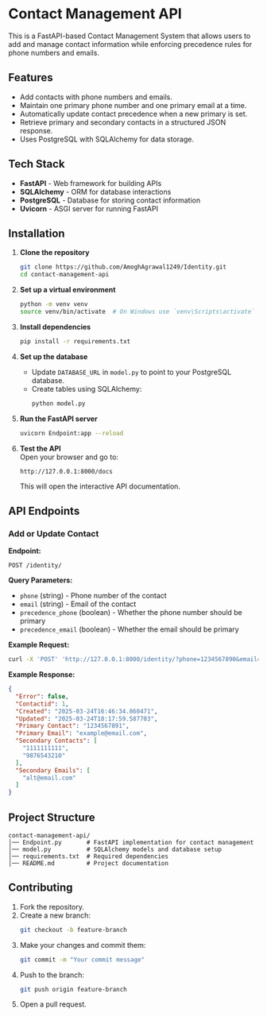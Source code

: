 # Contact Management API

This is a FastAPI-based Contact Management System that allows users to add and manage contact information while enforcing precedence rules for phone numbers and emails.

## Features

- Add contacts with phone numbers and emails.
- Maintain one primary phone number and one primary email at a time.
- Automatically update contact precedence when a new primary is set.
- Retrieve primary and secondary contacts in a structured JSON response.
- Uses PostgreSQL with SQLAlchemy for data storage.

## Tech Stack

- **FastAPI** - Web framework for building APIs
- **SQLAlchemy** - ORM for database interactions
- **PostgreSQL** - Database for storing contact information
- **Uvicorn** - ASGI server for running FastAPI

## Installation

1. **Clone the repository**  
   ```sh
   git clone https://github.com/AmoghAgrawal1249/Identity.git
   cd contact-management-api
   ```

2. **Set up a virtual environment**  
   ```sh
   python -m venv venv
   source venv/bin/activate  # On Windows use `venv\Scripts\activate`
   ```

3. **Install dependencies**  
   ```sh
   pip install -r requirements.txt
   ```

4. **Set up the database**  
   - Update `DATABASE_URL` in `model.py` to point to your PostgreSQL database.
   - Create tables using SQLAlchemy:
     ```sh
     python model.py
     ```

5. **Run the FastAPI server**  
   ```sh
   uvicorn Endpoint:app --reload
   ```

6. **Test the API**  
   Open your browser and go to:  
   ```
   http://127.0.0.1:8000/docs
   ```
   This will open the interactive API documentation.

## API Endpoints

### Add or Update Contact  
**Endpoint:**  
```http
POST /identity/
```
**Query Parameters:**
- `phone` (string) - Phone number of the contact
- `email` (string) - Email of the contact
- `precedence_phone` (boolean) - Whether the phone number should be primary
- `precedence_email` (boolean) - Whether the email should be primary

**Example Request:**  
```sh
curl -X 'POST' 'http://127.0.0.1:8000/identity/?phone=1234567890&email=example@email.com&precedence_phone=true&precedence_email=false' -H 'accept: application/json' -d ''
```

**Example Response:**  
```json
{
  "Error": false,
  "Contactid": 1,
  "Created": "2025-03-24T16:46:34.860471",
  "Updated": "2025-03-24T18:17:59.587703",
  "Primary Contact": "1234567891",
  "Primary Email": "example@email.com",
  "Secondary Contacts": [
    "1111111111",
    "9876543210"
  ],
  "Secondary Emails": [
    "alt@email.com"
  ]
}
```

## Project Structure

```
contact-management-api/
│── Endpoint.py       # FastAPI implementation for contact management
│── model.py          # SQLAlchemy models and database setup
│── requirements.txt  # Required dependencies
│── README.md         # Project documentation
```

## Contributing

1. Fork the repository.
2. Create a new branch:  
   ```sh
   git checkout -b feature-branch
   ```
3. Make your changes and commit them:
   ```sh
   git commit -m "Your commit message"
   ```
4. Push to the branch:
   ```sh
   git push origin feature-branch
   ```
5. Open a pull request.


